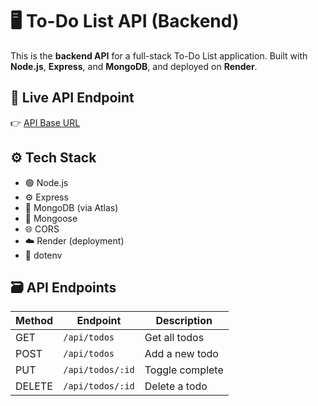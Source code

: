 # 🖥️ To-Do List API (Backend)

This is the **backend API** for a full-stack To-Do List application. Built with **Node.js**, **Express**, and **MongoDB**, and deployed on **Render**.

## 🔗 Live API Endpoint

👉 [API Base URL](https://to-do-list-backend-07bf.onrender.com/api/todos)

## ⚙️ Tech Stack

- 🟢 Node.js
- ⚙️ Express
- 🍃 MongoDB (via Atlas)
- 🔌 Mongoose
- 🌐 CORS
- ☁️ Render (deployment)
- 🔐 dotenv

## 🗃️ API Endpoints

| Method | Endpoint                 | Description            |
|--------|--------------------------|------------------------|
| GET    | `/api/todos`             | Get all todos          |
| POST   | `/api/todos`             | Add a new todo         |
| PUT    | `/api/todos/:id`         | Toggle complete        |
| DELETE | `/api/todos/:id`         | Delete a todo          |



